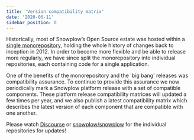 ```yaml
---
title: 'Version compatibility matrix'
date: '2020-06-11'
sidebar_position: 0
---
```


Historically, most of Snowplow’s Open Source estate was hosted within a [single monorepository](https://github.com/snowplow/snowplow), holding the whole history of changes back to inception in 2012. In order to become more flexible and be able to release more regularly, we have since split the monorepository into individual repositories, each containing code for a single application.

One of the benefits of the monorepository and the 'big bang' releases was compatibility assurance. To continue to provide this assurance we now periodically mark a Snowplow platform release with a set of compatible components. These platform release compatibility matrices will updated a few times per year, and we also publish a latest compatibility matrix which describes the latest version of each component that are compatible with one another.

Please watch [Discourse](https://discourse.snowplow.io/c/announcements/new-releases/) or [snowplow/snowplow](https://github.com/snowplow/snowplow/commits/master) for the individual repositories for updates!
